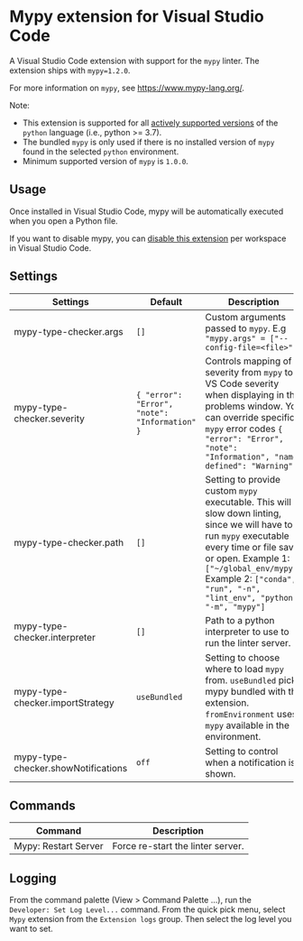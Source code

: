 # Mypy extension for Visual Studio Code

A Visual Studio Code extension with support for the `mypy` linter. The extension ships with `mypy=1.2.0`.

For more information on `mypy`, see https://www.mypy-lang.org/.

Note:

-   This extension is supported for all [actively supported versions](https://devguide.python.org/#status-of-python-branches) of the `python` language (i.e., python >= 3.7).
-   The bundled `mypy` is only used if there is no installed version of `mypy` found in the selected `python` environment.
-   Minimum supported version of `mypy` is `1.0.0`.

## Usage

Once installed in Visual Studio Code, mypy will be automatically executed when you open a Python file.

If you want to disable mypy, you can [disable this extension](https://code.visualstudio.com/docs/editor/extension-marketplace#_disable-an-extension) per workspace in Visual Studio Code.

## Settings

| Settings              | Default                                       | Description                                                                                                                                                                                                                                                       |
| --------------------- | --------------------------------------------- | ----------------------------------------------------------------------------------------------------------------------------------------------------------------------------------------------------------------------------------------------------------------- |
| mypy-type-checker.args             | `[]`                                          | Custom arguments passed to `mypy`. E.g `"mypy.args" = ["--config-file=<file>"]`                                                                                                                                                                                   |
| mypy-type-checker.severity         | `{ "error": "Error", "note": "Information" }` | Controls mapping of severity from `mypy` to VS Code severity when displaying in the problems window. You can override specific `mypy` error codes `{ "error": "Error", "note": "Information", "name-defined": "Warning" }`                                        |
| mypy-type-checker.path             | `[]`                                          | Setting to provide custom `mypy` executable. This will slow down linting, since we will have to run `mypy` executable every time or file save or open. Example 1: `["~/global_env/mypy"]` Example 2: `["conda", "run", "-n", "lint_env", "python", "-m", "mypy"]` |
| mypy-type-checker.interpreter      | `[]`                                          | Path to a python interpreter to use to run the linter server.                                                                                                                                                                                                     |
| mypy-type-checker.importStrategy   | `useBundled`                                  | Setting to choose where to load `mypy` from. `useBundled` picks mypy bundled with the extension. `fromEnvironment` uses `mypy` available in the environment.                                                                                                      |
| mypy-type-checker.showNotifications | `off`                                         | Setting to control when a notification is shown.                                                                                                                                                                                                                  |

## Commands

| Command              | Description                       |
| -------------------- | --------------------------------- |
| Mypy: Restart Server | Force re-start the linter server. |

## Logging

From the command palette (View > Command Palette ...), run the `Developer: Set Log Level...` command. From the quick pick menu, select `Mypy` extension from the `Extension logs` group. Then select the log level you want to set.
